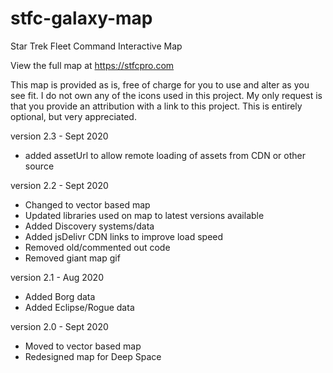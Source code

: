 # stfc-galaxy-map
Star Trek Fleet Command Interactive Map

View the full map at https://stfcpro.com

This map is provided as is, free of charge for you to use and alter as you see fit.
I do not own any of the icons used in this project.
My only request is that you provide an attribution with a link to this project. This is entirely optional, but very appreciated.

version 2.3 - Sept 2020
- added assetUrl to allow remote loading of assets from CDN or other source

version 2.2 - Sept 2020
- Changed to vector based map
- Updated libraries used on map to latest versions available
- Added Discovery systems/data
- Added jsDelivr CDN links to improve load speed
- Removed old/commented out code
- Removed giant map gif

version 2.1 - Aug 2020
- Added Borg data
- Added Eclipse/Rogue data

version 2.0 - Sept 2020
- Moved to vector based map
- Redesigned map for Deep Space